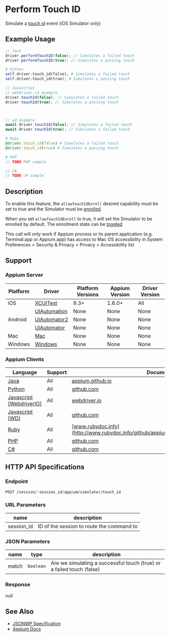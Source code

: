 # Perform Touch ID

Simulate a [touch id](https://support.apple.com/en-ca/ht201371) event (iOS Simulator only)
## Example Usage

```java
// Java
driver.performTouchID(false); // Simulates a failed touch
driver.performTouchID(true); // Simulates a passing touch

```

```python
# Python
self.driver.touch_id(false); # Simulates a failed touch
self.driver.touch_id(true); # Simulates a passing touch

```

```javascript
// Javascript
// webdriver.io example
driver.touchId(false); // Simulates a failed touch
driver.touchId(true); // Simulates a passing touch



// wd example
await driver.touchId(false); // Simulates a failed touch
await driver.touchId(true); // Simulates a failed touch

```

```ruby
# Ruby
@driver.touch_id(false) # Simulates a failed touch
@driver.touch_id(true) # Simulates a passing touch

```

```php
# PHP
// TODO PHP sample

```

```csharp
// C#
// TODO C# sample

```


## Description

To enable this feature, the `allowTouchIdEnroll` desired capability must be set to true and the Simulator
must be [enrolled](https://support.apple.com/en-ca/ht201371). 

When you set `allowTouchIdEnroll` to true, it will set the Simulator to be enrolled by default. 
The enrollment state can be [toggled](/docs/en/commands/device/simulator/toggle-touch-id-enrollment)

This call will only work if Appium process or its parent application (e.g. Terminal.app or Appium.app) has access to Mac OS accessibility in System Preferences > Security & Privacy > Privacy > Accessibility list


## Support

### Appium Server

|Platform|Driver|Platform Versions|Appium Version|Driver Version|
|--------|----------------|------|--------------|--------------|
| iOS | [XCUITest](/docs/en/drivers/ios-xcuitest.md) | 9.3+ | 1.6.0+ | All |
|  | [UIAutomation](/docs/en/drivers/ios-uiautomation.md) | None | None | None |
| Android | [UiAutomator2](/docs/en/drivers/android-uiautomator2.md) | None | None | None |
|  | [UiAutomator](/docs/en/drivers/android-uiautomator.md) | None | None | None |
| Mac | [Mac](/docs/en/drivers/mac.md) | None | None | None |
| Windows | [Windows](/docs/en/drivers/windows.md) | None | None | None |

### Appium Clients

|Language|Support|Documentation|
|--------|-------|-------------|
|[Java](https://github.com/appium/java-client/releases/latest)| All |  [appium.github.io](http://appium.github.io/java-client/io/appium/java_client/ios/PerformsTouchID.html#performTouchID-boolean-)  |
|[Python](https://github.com/appium/python-client/releases/latest)| All |  [github.com](https://github.com/appium/python-client/blob/master/appium/webdriver/webdriver.py#L661)  |
|[Javascript (WebdriverIO)](http://webdriver.io/index.html)| All |  [webdriver.io](http://webdriver.io/api/mobile/touchId.html)  |
|[Javascript (WD)](https://github.com/admc/wd/releases/latest)| All |  [github.com](https://github.com/admc/wd/blob/master/lib/commands.js#L3133)  |
|[Ruby](https://github.com/appium/ruby_lib/releases/latest)| All |  [www.rubydoc.info](http://www.rubydoc.info/github/appium/ruby_lib/Appium/Ios/Device:touch_id)  |
|[PHP](https://github.com/appium/php-client/releases/latest)| All |  [github.com](https://github.com/appium/php-client/)  |
|[C#](https://github.com/appium/appium-dotnet-driver/releases/latest)| All |  [github.com](https://github.com/appium/appium-dotnet-driver/)  |

## HTTP API Specifications

### Endpoint

`POST /session/:session_id/appium/simulator/touch_id`

### URL Parameters

|name|description|
|----|-----------|
|session_id|ID of the session to route the command to|

### JSON Parameters

|name|type|description|
|----|----|-----------|
| match | `boolean` | Are we simulating a successful touch (true) or a failed touch (false) |

### Response

null

## See Also

* [JSONWP Specification](https://github.com/appium/appium-base-driver/blob/master/lib/mjsonwp/routes.js#L424)
* [Appium Docs](https://github.com/appium/appium-xcuitest-driver/blob/master/docs/touch-id.md)
